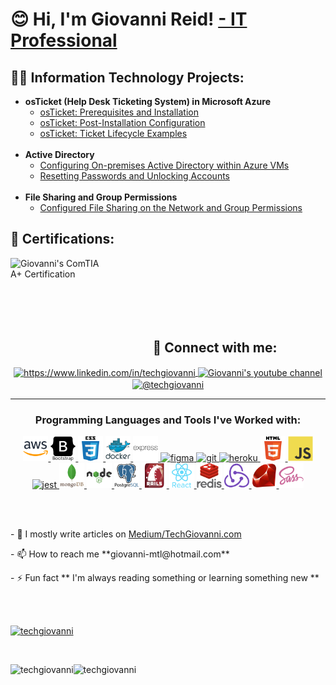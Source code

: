 <!-- [![MasterHead]() -->
<!-- ![MasterHead]() -->
<h1> 😊 Hi, I'm Giovanni Reid! <a href="https://www.linkedin.com/in/giovanni-reid/"> - IT Professional</a></h1>

<h2> 👨‍💻 Information Technology Projects:</h2>

<ul dir="auto">
  <li>
    <b>osTicket (Help Desk Ticketing System) in Microsoft Azure</b>
    <ul dir="auto">
      <li><a href="https://github.com/TheMrBroderick/osticket-prereqs">osTicket: Prerequisites and Installation</a></li>
      <li><a href="https://github.com/TheMrBroderick/post-install-config">osTicket: Post-Installation Configuration</a></li>
      <li><a href="https://github.com/TheMrBroderick/ticket-lifecycle">osTicket: Ticket Lifecycle Examples</a></li>
    </ul>
  </li>
    <br>
  <li>
    <b>Active Directory</b>
    <ul dir="auto">
      <li><a href="https://github.com/TheMrBroderick/configure-ad">Configuring On-premises Active Directory within Azure VMs</a></li>
      <li><a href="https://github.com/TheMrBroderick/resetting-passwords">Resetting Passwords and Unlocking Accounts</a></li>
    </ul>
  </li>
  <br>
  <li>
    <b>File Sharing and Group Permissions</b>
    <ul dir="auto">
      <li><a href="https://github.com/TechGiovanni/File-Share-and-Permissions">Configured File Sharing on the Network and Group Permissions</a></li>
    </ul>
  </li>
</ul>


<section>
<h2> 📃 Certifications:</h2>
<img align="left" width="150" height="150" alt="Giovanni's ComTIA A+ Certification" width="22px" src="https://images.credly.com/size/680x680/images/63482325-a0d6-4f64-ae75-f5f33922c7d0/CompTIA_A_2Bce.png" />

</section>

<br>
<br>
<br>
<br>
<br>
<br>

<h2 align="center"> 🤳 Connect with me:</h2>
<p align="center">
  
  <a href="https://www.linkedin.com/in/giovanni-reid" target="_blank">
    <img align="center" src="https://raw.githubusercontent.com/rahuldkjain/github-profile-readme-generator/master/src/images/icons/Social/linked-in-alt.svg" alt="https://www.linkedin.com/in/techgiovanni" height="30" width="40" />
  </a>
  
  <a href="https://www.youtube.com/channel/UCxcH0qsQPTrpK9s2aW4jGHw" target="_blank">
    <img align="center" src="https://upload.wikimedia.org/wikipedia/commons/thumb/7/72/YouTube_social_white_square_%282017%29.svg/600px-YouTube_social_white_square_%282017%29.svg.png" alt="Giovanni's youtube channel" height="30" width="30" />
  </a>
  
  <a href="https://medium.com/@techgiovanni" target="_blank">
    <img align="center" src="https://raw.githubusercontent.com/rahuldkjain/github-profile-readme-generator/master/src/images/icons/Social/medium.svg" alt="@techgiovanni" height="30" width="40" />
  </a>
  
</p>

---
<h3 align="center">Programming Languages and Tools I've Worked with:</h3>
<p align="center"> <a href="https://aws.amazon.com" target="_blank" rel="noreferrer"> <img src="https://raw.githubusercontent.com/devicons/devicon/master/icons/amazonwebservices/amazonwebservices-original-wordmark.svg" alt="aws" width="40" height="40"/> </a> <a href="https://getbootstrap.com" target="_blank" rel="noreferrer"> <img src="https://raw.githubusercontent.com/devicons/devicon/master/icons/bootstrap/bootstrap-plain-wordmark.svg" alt="bootstrap" width="40" height="40"/> </a> <a href="https://www.w3schools.com/css/" target="_blank" rel="noreferrer"> <img src="https://raw.githubusercontent.com/devicons/devicon/master/icons/css3/css3-original-wordmark.svg" alt="css3" width="40" height="40"/> </a> <a href="https://www.docker.com/" target="_blank" rel="noreferrer"> <img src="https://raw.githubusercontent.com/devicons/devicon/master/icons/docker/docker-original-wordmark.svg" alt="docker" width="40" height="40"/> </a> <a href="https://expressjs.com" target="_blank" rel="noreferrer"> <img src="https://raw.githubusercontent.com/devicons/devicon/master/icons/express/express-original-wordmark.svg" alt="express" width="40" height="40"/> </a> <a href="https://www.figma.com/" target="_blank" rel="noreferrer"> <img src="https://www.vectorlogo.zone/logos/figma/figma-icon.svg" alt="figma" width="40" height="40"/> </a> <a href="https://git-scm.com/" target="_blank" rel="noreferrer"> <img src="https://www.vectorlogo.zone/logos/git-scm/git-scm-icon.svg" alt="git" width="40" height="40"/> </a> <a href="https://heroku.com" target="_blank" rel="noreferrer"> <img src="https://www.vectorlogo.zone/logos/heroku/heroku-icon.svg" alt="heroku" width="40" height="40"/> </a> <a href="https://www.w3.org/html/" target="_blank" rel="noreferrer"> <img src="https://raw.githubusercontent.com/devicons/devicon/master/icons/html5/html5-original-wordmark.svg" alt="html5" width="40" height="40"/> </a> <a href="https://developer.mozilla.org/en-US/docs/Web/JavaScript" target="_blank" rel="noreferrer"> <img src="https://raw.githubusercontent.com/devicons/devicon/master/icons/javascript/javascript-original.svg" alt="javascript" width="40" height="40"/> </a> <a href="https://jestjs.io" target="_blank" rel="noreferrer"> <img src="https://www.vectorlogo.zone/logos/jestjsio/jestjsio-icon.svg" alt="jest" width="40" height="40"/> </a> <a href="https://www.mongodb.com/" target="_blank" rel="noreferrer"> <img src="https://raw.githubusercontent.com/devicons/devicon/master/icons/mongodb/mongodb-original-wordmark.svg" alt="mongodb" width="40" height="40"/> </a> <a href="https://nodejs.org" target="_blank" rel="noreferrer"> <img src="https://raw.githubusercontent.com/devicons/devicon/master/icons/nodejs/nodejs-original-wordmark.svg" alt="nodejs" width="40" height="40"/> </a> <a href="https://www.postgresql.org" target="_blank" rel="noreferrer"> <img src="https://raw.githubusercontent.com/devicons/devicon/master/icons/postgresql/postgresql-original-wordmark.svg" alt="postgresql" width="40" height="40"/> </a> <a href="https://rubyonrails.org" target="_blank" rel="noreferrer"> <img src="https://raw.githubusercontent.com/devicons/devicon/master/icons/rails/rails-original-wordmark.svg" alt="rails" width="40" height="40"/> </a> <a href="https://reactjs.org/" target="_blank" rel="noreferrer"> <img src="https://raw.githubusercontent.com/devicons/devicon/master/icons/react/react-original-wordmark.svg" alt="react" width="40" height="40"/> </a> <a href="https://redis.io" target="_blank" rel="noreferrer"> <img src="https://raw.githubusercontent.com/devicons/devicon/master/icons/redis/redis-original-wordmark.svg" alt="redis" width="40" height="40"/> </a> <a href="https://redux.js.org" target="_blank" rel="noreferrer"> <img src="https://raw.githubusercontent.com/devicons/devicon/master/icons/redux/redux-original.svg" alt="redux" width="40" height="40"/> </a> <a href="https://www.ruby-lang.org/en/" target="_blank" rel="noreferrer"> <img src="https://raw.githubusercontent.com/devicons/devicon/master/icons/ruby/ruby-original.svg" alt="ruby" width="40" height="40"/> </a> <a href="https://sass-lang.com" target="_blank" rel="noreferrer"> <img src="https://raw.githubusercontent.com/devicons/devicon/master/icons/sass/sass-original.svg" alt="sass" width="40" height="40"/> </a> </p>


<br>
<br>
<!-- <p>* 🌍  I'm based in Montreal, QC</p> -->

<!-- <p> - 🌱 I’m currently Building projects using **React, Node.js, Express, MongoDb, FireBase** skills</p>  -->

<!-- <p> - 💝 Building my Current Personal Project: https://fanfizzle.space</p> -->

<!-- <p>- 👨‍💻 All of my projects are available at <a href="https://techgiovanni.me/" target="_blank" >TechGiovanni.me</a></p> -->

<p>- 📝 I mostly write articles on <a href="https://medium.com/@techgiovanni" target="_blank" >Medium/TechGiovanni.com</a></p>

<p>- 📫 How to reach me **giovanni-mtl@hotmail.com**</p>

<p>- ⚡ Fun fact ** I'm always reading something or learning something new ** </p>

<br>
<br>

<p align="left"> <a href="https://github.com/ryo-ma/github-profile-trophy"><img src="https://github-profile-trophy.vercel.app/?username=techgiovanni" alt="techgiovanni" /></a> </p>

<br>
<p><img align="left" src="https://github-readme-stats.vercel.app/api/top-langs?username=techgiovanni&show_icons=true&locale=en&layout=compact" alt="techgiovanni" /></p>

<p>&nbsp;<img align="left" src="https://github-readme-stats.vercel.app/api?username=techgiovanni&show_icons=true&locale=en" alt="techgiovanni" /></p>


